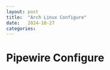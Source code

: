 ```yaml
---
layout: post
title:  "Arch Linux Configure"
date:   2024-10-27
categories:
---
```


# Pipewire Configure
